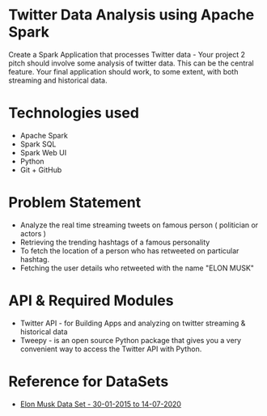 # Twitter Data Analysis using Apache Spark

Create a Spark Application that processes Twitter data - Your project 2 pitch should involve some analysis of twitter data. This can be the central feature. Your final application should work, to some extent, with both streaming and historical data.

# Technologies used

- Apache Spark
- Spark SQL
- Spark Web UI
- Python
- Git + GitHub

# Problem Statement

- Analyze the real time streaming tweets on famous person ( politician or actors )
- Retrieving the trending hashtags of a famous personality
- To fetch the location of a person who has retweeted on particular hashtag.
- Fetching the user details who retweeted with the name "ELON MUSK"

# API & Required Modules

- Twitter API - for Building Apps and analyzing on twitter streaming & historical data
- Tweepy - is an open source Python package that gives you a very convenient way to access the Twitter API with Python.

# Reference for DataSets

- [Elon Musk Data Set  - 30-01-2015 to 14-07-2020](https://www.kaggle.com/vidyapb/elon-musk-tweets-2015-to-2020/version/1)
